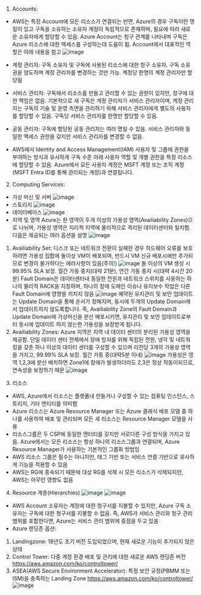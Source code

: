 1. Accounts:
- AWS는 특정 Account에 모든 리소스가 연결되는 반면, Azure의 경우 구독이란 명칭이 있고 구독을 소유하는 소유자 계정이 독립적으로 존재하며, 필요에 따라 새로운 소유자에게 할당할 수 있음. Azure Account는 청구 관계를 나타내며 구독은 Azure 리소스에 대한 액세스를 구성하는데 도움이 됨. Account에서 대표적인 역할은 아래 내용을 참고
![image](https://github.com/jaehwanjoa/jae_aws/assets/90813478/9e93f1a4-5a3f-4a76-a5c2-717b9aabbac8)
- 계정 관리자: 구독 소유자 및 구독에 사용된 리소스에 대한 청구 소유자. 구독 소유권을 양도하며 계정 관리자를 변경하는 것만 가능. 계정당 한명의 계정 관리자만 할당됨
- 서비스 관리자: 구독에서 리소스를 만들고 관리할 수 있는 권한이 있지만, 청구에 대한 책임은 없음. 기본적으로 새 구독은 계정 관리자가 서비스 관리자이며, 계정 관리자는 구독의 기술 및 운영 측면을 관리하기 위해 서비스 관리자에게 별도의 사용자를 할당할 수 있음. 구독당 서비스 관리자를 한명만 할당할 수 있음.
- 공동 관리자: 구독에 할당된 공동 관리자는 여러 명일 수 있음. 서비스 관리자와 동일한 액세스 권한을 갖지만 서비스 관리자를 변경할 수 없음.
  
- AWS에서 Identity and Access Management(IAM) 사용자 및 그룹에 권한을 부여하는 방식과 유사하게 구독 수준 아래 사용자 역할 및 개별 권한을 특정 리소스에 할당할 수 있음. Azure에서 모든 사용자 계정은 MSFT 계정 또는 조직 계정(MSFT Entra ID를 통해 관리되는 계정)과 연결됩니다. 

2. Computing Services:
- 가상 머신 및 서버
![image](https://github.com/jaehwanjoa/jae_aws/assets/90813478/06b6359c-8b34-442f-be58-136f159d73a9)
- 스토리지
![image](https://github.com/jaehwanjoa/jae_aws/assets/90813478/08a4d257-fbe7-409b-99ff-43fde8ba9401)
- 데이터베이스
![image](https://github.com/jaehwanjoa/jae_aws/assets/90813478/74d05c45-525d-4ff5-a9ec-c84423fa577b)
- 지역 및 영역
Azure는 한 영역이 두개 이상의 가용성 영역(Availiability Zones)으로 나뉘며, 가용성 영역은 지리적 지역에 물리적으로 격리된 데이터센터와 일치함. 다음은 제공되는 여러 옵션을 설명
![image](https://github.com/jaehwanjoa/jae_aws/assets/90813478/2f622242-6894-4cb1-9ead-cb12b42d4ac5)
1) Availiability Set: 디스크 또는 네트워크 전환이 실패한 경우 하드웨어 오류를 보호하려면 가용성 집합에 둘이상 VM이 배포되며, 반드시 VM 신규 배포시에만 추가되므로 변경이 불가하다는 에러사항이 있음(주의!)
![image](https://github.com/jaehwanjoa/jae_aws/assets/90813478/c5956c70-7ef1-4965-ae7f-266f8fa10db9)
둘 이상의 VM 생성 시 99.95% SLA 보장. 월간 가동 중지(대략 21분), 연간 가동 중지 시(대략 4시간 20분)
Fault Domain은 데이터센터내 동일한 전원과 네트워크 스위치를 사용하는 하나의 물리적 RACK을 지칭하며, 하나의 장애 도메인 이슈나 유지보수 작업은 다른 Fault Domain에 영향을 끼치지 않음
![image](https://github.com/jaehwanjoa/jae_aws/assets/90813478/b499c495-2e43-48b4-9172-2e110c9899b2)
예약된 유지관리 및 보안 업데이트는 Update Domain을 통해 순서가 정해지며, 동시에 두개의 Update Domain에서 업데이트하지 않도록합니다.
즉, Availiability Zone의 Fault Domain과 Update Domain에 가상머신을 분산 배포시키면, 유지관리 및 보안 업데이트로부터 동시에 업데이트 하지 않는한 가용성을 보장받게 됩니다.
2) Availiability Zones: Azure 지역은 지역 내 데이터 센터의 분리된 가용성 영역을 제공함. 단일 데이터 센터 전체에서 장애 방지를 위해 독립된 전원, 냉각 및 네트워킹을 갖춘 하나 이상의 데이터 센터를 구성할 수 있으며 리전당 3개의 가용성 영역을 가지고, 99.99% SLA 보장. 월간 가동 중(대략5분 이내)
![image](https://github.com/jaehwanjoa/jae_aws/assets/90813478/40f784ae-765d-4a6a-8843-f63c311d871d)
가용성은 영역 1,2,3에 분산 배치하면 Zone1에 장애가 발생하더라도 2,3은 정상 작동이되므로, 연속성을 보장하기 때문
![image](https://github.com/jaehwanjoa/jae_aws/assets/90813478/4065f89d-33b7-478c-ac76-965904ce9bad)

3. 리소스
- AWS, Azure에서 리소스는 플랫폼내 만들거나 구성할 수 있는 컴퓨팅 인스턴스, 스토리지, 기타 엔티티를 의미함
- Azure 리소스는 Azure Resource Manager 또는 Azure 클래식 배포 모델 중 하나를 사용하여 배포 및 관리되며 모든 새 리소스는 Resource Manager 모델을 사용
- 리소스그룹은 두 CSP에 동일한 엔터티를 갖지만 서로다른 구성 방식을 가지고 있음. Azure에서는 모든 리소스는 항상 하나의 리소스그룹과 연결되며, Azure Resource Manager가 사용하는 기본적인 그룹화 방법임
- AWS 리소스 그룹은 필수는 아니지만, 태그 기반 또는 서비스 연결 기반으로 유사하게 기능을 적용할 수 있음
- AWS는 RG에 종속되기 때문에 대상 RG를 삭제 시 모든 리소스가 삭제되지만, AWS는 아무런 영향도 없음

4. Resource 계층(Hierarchies)
![image](https://github.com/jaehwanjoa/jae_aws/assets/90813478/907b0dea-171f-4720-b179-dea9ddc0d79e)
![image](https://github.com/jaehwanjoa/jae_aws/assets/90813478/e62754dd-117b-4674-89d4-d68b53d7838c)
- AWS Account 소유자는 계정에 대한 청구서를 지불할 수 있지만, Azure 구독 소유자는 구독에 대한 청구서를 지불할 수 없음. 즉, AWS가 서비스 관리와 청구 관리 범위를 포함한다면, Azure는 서비스 관리 범위에 중점을 두고 있음
- Azure 랜딩존 옵션:
1) Landingzone: 18년도 초기 버전 도입되었으며, 현재 새로운 기능이 추가되지 않은 상태
2) Control Tower: 다중 계정 환경 배포 및 관리에 대한 새로운 AWS 랜딩존 버전
https://aws.amazon.com/ko/controltower/
3) ASEA(AWS Secure Environment Accelerator): 특정 보안 규정(PBMM 또는 ISM)을 충족하는 Landing Zone
https://aws.amazon.com/ko/controltower/
![image](https://github.com/jaehwanjoa/jae_aws/assets/90813478/43edd303-8674-49ae-b78c-dceffc1156f3)
